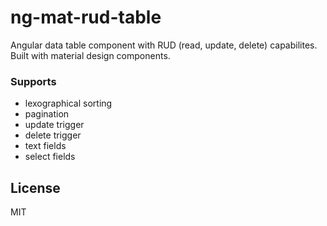 # ng-mat-rud-table

Angular data table component with RUD (read, update, delete) capabilites. Built with material design components.

### Supports
- lexographical sorting
- pagination
- update trigger
- delete trigger
- text fields
- select fields

## License
MIT
